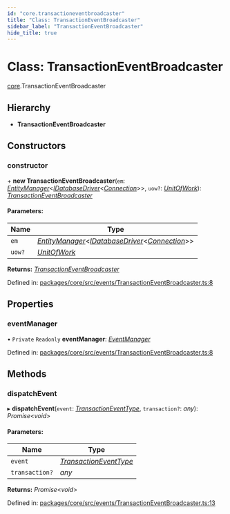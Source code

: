```yaml
---
id: "core.transactioneventbroadcaster"
title: "Class: TransactionEventBroadcaster"
sidebar_label: "TransactionEventBroadcaster"
hide_title: true
---
```


# Class: TransactionEventBroadcaster

[core](../modules/core.md).TransactionEventBroadcaster

## Hierarchy

* **TransactionEventBroadcaster**

## Constructors

### constructor

\+ **new TransactionEventBroadcaster**(`em`: [*EntityManager*](core.entitymanager.md)<[*IDatabaseDriver*](../interfaces/core.idatabasedriver.md)<[*Connection*](core.connection.md)\>\>, `uow?`: [*UnitOfWork*](core.unitofwork.md)): [*TransactionEventBroadcaster*](core.transactioneventbroadcaster.md)

#### Parameters:

Name | Type |
------ | ------ |
`em` | [*EntityManager*](core.entitymanager.md)<[*IDatabaseDriver*](../interfaces/core.idatabasedriver.md)<[*Connection*](core.connection.md)\>\> |
`uow?` | [*UnitOfWork*](core.unitofwork.md) |

**Returns:** [*TransactionEventBroadcaster*](core.transactioneventbroadcaster.md)

Defined in: [packages/core/src/events/TransactionEventBroadcaster.ts:8](https://github.com/mikro-orm/mikro-orm/blob/969d4229bd/packages/core/src/events/TransactionEventBroadcaster.ts#L8)

## Properties

### eventManager

• `Private` `Readonly` **eventManager**: [*EventManager*](core.eventmanager.md)

Defined in: [packages/core/src/events/TransactionEventBroadcaster.ts:8](https://github.com/mikro-orm/mikro-orm/blob/969d4229bd/packages/core/src/events/TransactionEventBroadcaster.ts#L8)

## Methods

### dispatchEvent

▸ **dispatchEvent**(`event`: [*TransactionEventType*](../modules/core.md#transactioneventtype), `transaction?`: *any*): *Promise*<*void*\>

#### Parameters:

Name | Type |
------ | ------ |
`event` | [*TransactionEventType*](../modules/core.md#transactioneventtype) |
`transaction?` | *any* |

**Returns:** *Promise*<*void*\>

Defined in: [packages/core/src/events/TransactionEventBroadcaster.ts:13](https://github.com/mikro-orm/mikro-orm/blob/969d4229bd/packages/core/src/events/TransactionEventBroadcaster.ts#L13)
